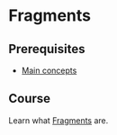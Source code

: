 # Fragments

## Prerequisites

- [Main concepts](/courses/front-end/react/main-concepts)

## Course

Learn what [Fragments](https://reactjs.org/docs/fragments.html) are.
